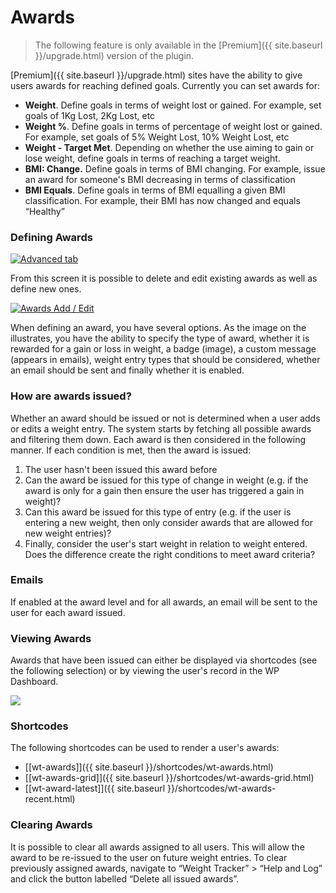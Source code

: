 # Awards
> The following feature is only available in the [Premium]({{ site.baseurl }}/upgrade.html)  version of the plugin.

[Premium]({{ site.baseurl }}/upgrade.html)  sites have the ability to give users awards for reaching defined goals. Currently you can set awards for:

-   **Weight**. Define goals in terms of weight lost or gained. For example, set goals of 1Kg Lost, 2Kg Lost, etc
-   **Weight %**. Define goals in terms of percentage of weight lost or gained. For example, set goals of 5% Weight Lost, 10% Weight Lost, etc
-  **Weight - Target Met**. Depending on whether the use aiming to gain or lose weight, define goals in terms of reaching a target weight.
- **BMI: Change.** Define goals in terms of BMI changing. For example, issue an award for someone's BMI decreasing in terms of classification
-   **BMI Equals**. Define goals in terms of BMI equalling a given BMI classification. For example, their BMI has now changed and equals “Healthy”

### Defining Awards

[![Advanced tab](/assets/images/awards-list-small.png)](/assets/images/awards-list.png)

From this screen it is possible to delete and edit existing awards as well as define new ones.

[![Awards Add / Edit](/assets/images/awards-add-edit-small.png)](/assets/images/awards-add-edit.png)

When defining an award, you have several options. As the image on the illustrates, you have the ability to specify the type of award, whether it is rewarded for a gain or loss in weight, a badge (image), a custom message (appears in emails), weight entry types that should be considered, whether an email should be sent and finally whether it is enabled.

### How are awards issued?

Whether an award should be issued or not is determined when a user adds or edits a weight entry. The system starts by fetching all possible awards and filtering them down. Each award is then considered in the following manner. If each condition is met, then the award is issued:

1.  The user hasn't been issued this award before
2.  Can the award be issued for this type of change in weight (e.g. if the award is only for a gain then ensure the user has triggered a gain in weight)?
3.  Can this award be issued for this type of entry (e.g. if the user is entering a new weight, then only consider awards that are allowed for new weight entries)?
4.  Finally, consider the user's start weight in relation to weight entered. Does the difference create the right conditions to meet award criteria?

### Emails

If enabled at the award level and for all awards, an email will be sent to the user for each award issued.

### Viewing Awards

Awards that have been issued can either be displayed via shortcodes (see the following selection) or by viewing the user's record in the WP Dashboard.

[![](/assets/images/awards-example-small.png)](/assets/images/awards-example.png)

### Shortcodes

The following shortcodes can be used to render a user's awards:

-   [[wt-awards]]({{ site.baseurl }}/shortcodes/wt-awards.html)
-   [[wt-awards-grid]]({{ site.baseurl }}/shortcodes/wt-awards-grid.html)
-   [[wt-award-latest]]({{ site.baseurl }}/shortcodes/wt-awards-recent.html)

### Clearing Awards

It is possible to clear all awards assigned to all users. This will allow the award to be re-issued to the user on future weight entries. To clear previously assigned awards, navigate to “Weight Tracker” > “Help and Log” and click the button labelled “Delete all issued awards”.